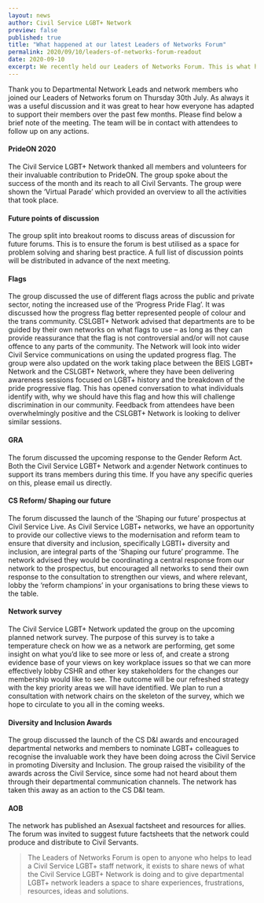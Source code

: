 ```yaml
---
layout: news
author: Civil Service LGBT+ Network
preview: false
published: true
title: "What happened at our latest Leaders of Networks Forum"
permalink: 2020/09/10/leaders-of-networks-forum-readout
date: 2020-09-10
excerpt: We recently held our Leaders of Networks Forum. This is what happened.
---
```


Thank you to Departmental Network Leads and network members who joined our Leaders of Networks forum on Thursday 30th July. As always it was a useful discussion and it was great to hear how everyone has adapted to support their members over the past few months. 
Please find below a brief note of the meeting. The team will be in contact with attendees to follow up on any actions.

#### PrideON 2020

The Civil Service LGBT+ Network thanked all members and volunteers for their invaluable contribution to PrideON. The group spoke about the success of the month and its reach to all Civil Servants. The group were shown the ‘Virtual Parade’ which provided an overview to all the activities that took place. 

#### Future points of discussion

The group split into breakout rooms to discuss areas of discussion for future forums. This is to ensure the forum is best utilised as a space for problem solving and sharing best practice. A full list of discussion points will be distributed in advance of the next meeting.  

#### Flags 

The group discussed the use of different flags across the public and private sector, noting the increased use of the ‘Progress Pride Flag’. It was discussed how the progress flag better represented people of colour and the trans community. CSLGBT+ Network advised that departments are to be guided by their own networks on what flags to use – as long as they can provide reassurance that the flag is not controversial and/or will not cause offence to any parts of the community. The Network will look into wider Civil Service communications on using the updated progress flag.
The group were also updated on the work taking place between the BEIS LGBT+ Network and the CSLGBT+ Network, where they have been delivering awareness sessions focused on LGBT+ history and the breakdown of the pride progressive flag. This has opened conversation to what individuals identify with, why we should have this flag and how this will challenge discrimination in our community. Feedback from attendees have been overwhelmingly positive and the CSLGBT+ Network is looking to deliver similar sessions. 

#### GRA

The forum discussed the upcoming response to the Gender Reform Act. Both the Civil Service LGBT+ Network and a:gender Network continues to support its trans members during this time. If you have any specific queries on this, please email us directly. 

#### CS Reform/ Shaping our future

The forum discussed the launch of the ‘Shaping our future’ prospectus at Civil Service Live. As Civil Service LGBT+ networks, we have an opportunity to provide our collective views to the modernisation and reform team to ensure that diversity and inclusion, specifically LGBTI+ diversity and inclusion, are integral parts of the ‘Shaping our future’ programme. 
The network advised they would be coordinating a central response from our network to the prospectus, but encouraged all networks to send their own response to the consultation to strengthen our views, and where relevant, lobby the ‘reform champions’ in your organisations to bring these views to the table. 

#### Network survey

The Civil Service LGBT+ Network updated the group on the upcoming planned network survey. The purpose of this survey is to take a temperature check on how we as a network are performing, get some insight on what you’d like to see more or less of, and create a strong evidence base of your views on key workplace issues so that we can more effectively lobby CSHR and other key stakeholders for the changes our membership would like to see. The outcome will be our refreshed strategy with the key priority areas we will have identified.
We plan to run a consultation with network chairs on the skeleton of the survey, which we hope to circulate to you all in the coming weeks. 

#### Diversity and Inclusion Awards

The group discussed the launch of the CS D&I awards and encouraged departmental networks and members to nominate LGBT+ colleagues to recognise the invaluable work they have been doing across the Civil Service in promoting Diversity and Inclusion. The group raised the visibility of the awards across the Civil Service, since some had not heard about them through their departmental communication channels. The network has taken this away as an action to the CS D&I team. 

#### AOB

The network has published an Asexual factsheet and resources for allies. The forum was invited to suggest future factsheets that the network could produce and distribute to Civil Servants. 

> The Leaders of Networks Forum is open to anyone who helps to lead a Civil Service LGBT+ staff network, it exists to share news of what the Civil Service LGBT+ Network is doing and to give departmental LGBT+ network leaders a space to share experiences, frustrations, resources, ideas and solutions. 
